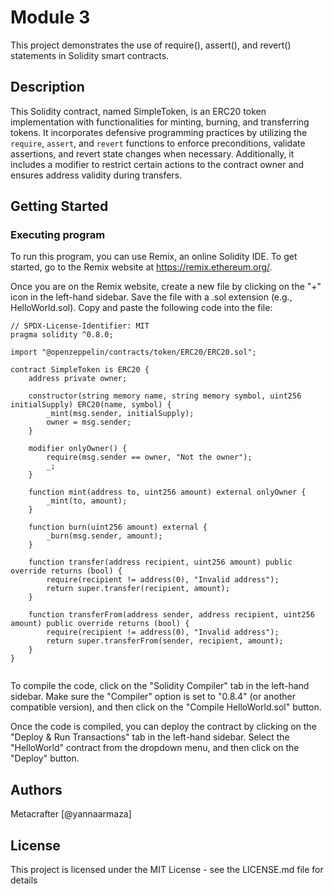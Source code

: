 # Module 3

This project demonstrates the use of require(), assert(), and revert() statements in Solidity smart contracts.

## Description

This Solidity contract, named SimpleToken, is an ERC20 token implementation with functionalities for minting, burning, and transferring tokens. It incorporates defensive programming practices by utilizing the `require`, `assert`, and `revert` functions to enforce preconditions, validate assertions, and revert state changes when necessary. Additionally, it includes a modifier to restrict certain actions to the contract owner and ensures address validity during transfers.

## Getting Started

### Executing program

To run this program, you can use Remix, an online Solidity IDE. To get started, go to the Remix website at https://remix.ethereum.org/.

Once you are on the Remix website, create a new file by clicking on the "+" icon in the left-hand sidebar. Save the file with a .sol extension (e.g., HelloWorld.sol). Copy and paste the following code into the file:

```
// SPDX-License-Identifier: MIT
pragma solidity ^0.8.0;

import "@openzeppelin/contracts/token/ERC20/ERC20.sol";

contract SimpleToken is ERC20 {
    address private owner;

    constructor(string memory name, string memory symbol, uint256 initialSupply) ERC20(name, symbol) {
        _mint(msg.sender, initialSupply);
        owner = msg.sender;
    }

    modifier onlyOwner() {
        require(msg.sender == owner, "Not the owner");
        _;
    }

    function mint(address to, uint256 amount) external onlyOwner {
        _mint(to, amount);
    }

    function burn(uint256 amount) external {
        _burn(msg.sender, amount);
    }

    function transfer(address recipient, uint256 amount) public override returns (bool) {
        require(recipient != address(0), "Invalid address");
        return super.transfer(recipient, amount);
    }

    function transferFrom(address sender, address recipient, uint256 amount) public override returns (bool) {
        require(recipient != address(0), "Invalid address");
        return super.transferFrom(sender, recipient, amount);
    }
}


```

To compile the code, click on the "Solidity Compiler" tab in the left-hand sidebar. Make sure the "Compiler" option is set to "0.8.4" (or another compatible version), and then click on the "Compile HelloWorld.sol" button.

Once the code is compiled, you can deploy the contract by clicking on the "Deploy & Run Transactions" tab in the left-hand sidebar. Select the "HelloWorld" contract from the dropdown menu, and then click on the "Deploy" button.

## Authors

Metacrafter
[@yannaarmaza]


## License

This project is licensed under the MIT License - see the LICENSE.md file for details
